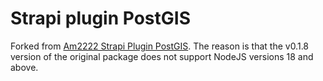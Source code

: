 # Strapi plugin PostGIS

Forked from [Am2222 Strapi Plugin PostGIS](https://github.com/am2222/strapi-plugin-postgis). The reason is that the v0.1.8 version of the original package does not support NodeJS versions 18 and above.
